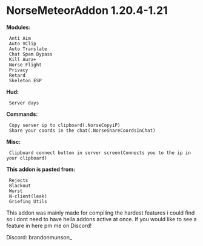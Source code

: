 # NorseMeteorAddon 1.20.4-1.21

**Modules:**
```
 Anti Aim
 Auto VClip
 Auto Translate
 Chat Spam Bypass
 Kill Aura+
 Norse Flight
 Privacy
 Retard
 Skeleton ESP
```

**Hud:**
```
 Server days
```

**Commands:**
```
 Copy server ip to clipboard(.NorseCopyiP)
 Share your coords in the chat(.NorseShareCoordsInChat)
```

**Misc:**
```
 Clipboard connect button in server screen(Connects you to the ip in your clipboard)
```

**This addon is pasted from:**
```
 Rejects
 Blackout
 Wurst
 N-client(leak)
 Griefing Utils
```
This addon was mainly made for compiling the hardest features i could find so i dont need to have hella addons active at once. If you would like to see a feature in here pm me on Discord!

Discord: brandonmunson_
